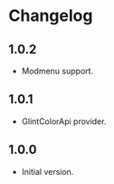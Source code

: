 # Changelog

## 1.0.2

- Modmenu support.

## 1.0.1

- GlintColorApi provider.

## 1.0.0

- Initial version.